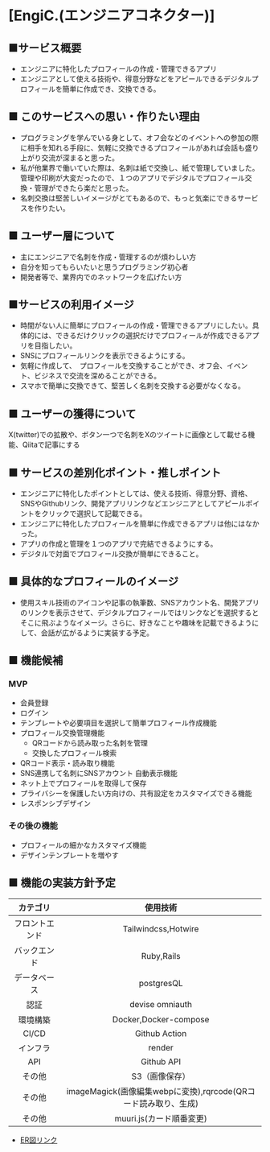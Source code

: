 # [EngiC.(エンジニアコネクター)]

## ■サービス概要
- エンジニアに特化したプロフィールの作成・管理できるアプリ
- エンジニアとして使える技術や、得意分野などをアピールできるデジタルプロフィールを簡単に作成でき、交換できる。

## ■ このサービスへの思い・作りたい理由
- プログラミングを学んでいる身として、オフ会などのイベントへの参加の際に相手を知れる手段に、気軽に交換できるプロフィールがあれば会話も盛り上がり交流が深まると思った。
- 私が他業界で働いていた際は、名刺は紙で交換し、紙で管理していました。管理や印刷が大変だったので、１つのアプリでデジタルでプロフィール交換・管理ができたら楽だと思った。
- 名刺交換は堅苦しいイメージがとてもあるので、もっと気楽にできるサービスを作りたい。
## ■ ユーザー層について
- 主にエンジニアで名刺を作成・管理するのが煩わしい方
- 自分を知ってもらいたいと思うプログラミング初心者
- 開発者等で、業界内でのネットワークを広げたい方

## ■サービスの利用イメージ

- 時間がない人に簡単にプロフィールの作成・管理できるアプリにしたい。具体的には、できるだけクリックの選択だけでプロフィールが作成できるアプリを目指したい。
- SNSにプロフィールリンクを表示できるようにする。
- 気軽に作成して、　プロフィールを交換することができ、オフ会、イベント、ビジネスで交流を深めることができる。
- スマホで簡単に交換できて、堅苦しく名刺を交換する必要がなくなる。

## ■ ユーザーの獲得について

X(twitter)での拡散や、ボタン一つで名刺をXのツイートに画像として載せる機能、Qiitaで記事にする

## ■ サービスの差別化ポイント・推しポイント

- エンジニアに特化したポイントとしては、使える技術、得意分野、資格、SNSやGithubリンク、開発アプリリンクなどエンジニアとしてアピールポイントをクリックで選択して記載できる。
- エンジニアに特化したプロフィールを簡単に作成できるアプリは他にはなかった。
- アプリの作成と管理を１つのアプリで完結できるようにする。
- デジタルで対面でプロフィール交換が簡単にできること。

## ■ 具体的なプロフィールのイメージ
- 使用スキル技術のアイコンや記事の執筆数、SNSアカウント名、開発アプリのリンクを表示させて、デジタルプロフィールではリンクなどを選択するとそこに飛ぶようなイメージ。さらに、好きなことや趣味を記載できるようにして、会話が広がるように実装する予定。
## ■ 機能候補
### MVP
* 会員登録
* ログイン
* テンプレートや必要項目を選択して簡単プロフィール作成機能
* プロフィール交換管理機能
  * QRコードから読み取った名刺を管理
  * 交換したプロフィール検索
* QRコード表示・読み取り機能
* SNS連携して名刺にSNSアカウント
自動表示機能
* ネット上でプロフィールを取得して保存
* プライバシーを保護したい方向けの、共有設定をカスタマイズできる機能
* レスポンシブデザイン

### その後の機能
* プロフィールの細かなカスタマイズ機能
* デザインテンプレートを増やす

## ■ 機能の実装方針予定

|カテゴリ|使用技術|
|:---:|:---:|
|フロントエンド|Tailwindcss,Hotwire|
|バックエンド|Ruby,Rails|
|データベース|postgresQL|
|認証|devise omniauth|
|環境構築|Docker,Docker-compose|
|CI/CD|Github Action|
|インフラ|render|
|API|Github API|
|その他|S3（画像保存）|
|その他|imageMagick(画像編集webpに変換),rqrcode(QRコード読み取り、生成)|
|その他|muuri.js(カード順番変更)|

- [ER図リンク](https://drive.google.com/file/d/1zZ_iu8TvQZw-eWXPpV-zwW7ksVJz_Iy4/view?usp=sharing)